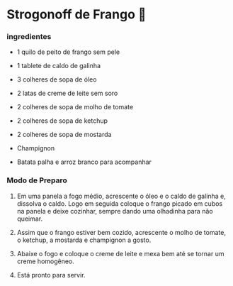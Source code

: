 # Strogonoff de Frango :baby_chick:

### ingredientes

- 1 quilo de peito de frango sem pele

- 1 tablete de caldo de galinha

- 3 colheres de sopa de óleo

- 2 latas de creme de leite sem soro

- 2 colheres de sopa de molho de tomate

- 2 colheres de sopa de ketchup

- 2 colheres de sopa de mostarda

- Champignon

- Batata palha e arroz branco para acompanhar

  

### Modo de Preparo

1. Em uma panela a fogo médio, acrescente o óleo e o caldo de galinha e, dissolva o caldo. Logo em seguida coloque o frango picado em cubos na panela e deixe cozinhar, sempre dando uma olhadinha para não queimar.

1. Assim que o frango estiver bem cozido, acrescente o molho de tomate, o ketchup, a mostarda e champignon a gosto.
2. Abaixe o fogo e coloque o creme de leite e mexa bem até se tornar um creme homogêneo.
3. Está pronto para servir.